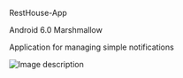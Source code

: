 RestHouse-App

Android 6.0 Marshmallow

Application for managing simple notifications

![Image description](https://github.com/StavPanos/RestHouse-App/tree/master/app/src/main/res/mipmap-hdpi/ic_launcher.png)
